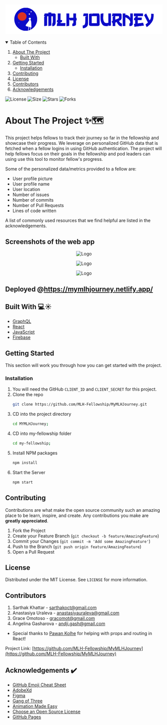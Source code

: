 <!-- PROJECT LOGO -->
<br />
<p align="center">
  <a href="https://github.com/othneildrew/Best-README-Template">
    <img src="media/mlhJourney.png" alt="Logo">
  </a>

<!-- TABLE OF CONTENTS -->
<details open="open">
  <summary>Table of Contents</summary>
  <ol>
    <li>
      <a href="#about-the-project">About The Project</a>
      <ul>
        <li><a href="#built-with">Built With</a></li>
      </ul>
    </li>
    <li>
      <a href="#getting-started">Getting Started</a>
      <ul>
        <li><a href="#installation">Installation</a></li>
      </ul>
    </li>
    <li><a href="#contributing">Contributing</a></li>
    <li><a href="#license">License</a></li>
    <li><a href="#contributors">Contributors</a></li>
    <li><a href="#acknowledgements">Acknowledgements</a></li>
  </ol>
</details>

![License](https://img.shields.io/github/license/MLH-Fellowship/MyMLHJourney?style=for-the-badge)
![Size](https://img.shields.io/github/languages/code-size/MLH-Fellowship/MyMLHJourney?style=for-the-badge)
![Stars](https://img.shields.io/github/stars/MLH-Fellowship/MyMLHJourney?style=for-the-badge)
![Forks](https://img.shields.io/github/forks/MLH-Fellowship/MyMLHJourney?style=for-the-badge)


<!-- ABOUT THE PROJECT -->
# About The Project ✨🗺️ 

This project helps fellows to track their journey so far in the fellowship and showcase their progress. We leverage on personalized GitHub data that is fetched when a fellow logins in using GitHub authentication. The project will help fellows focus on their goals in the fellowship and pod leaders can using use this tool to monitor fellow's progress.

Some of the personalized data/metrics provided to a fellow are:
* User profile picture
* User profile name
* User location
* Number of issues
* Number of commits
* Number of Pull Requests
* Lines of code written

A list of commonly used resources that we find helpful are listed in the acknowledgements.

## Screenshots of the web app

<p align="center">
    <img src="https://media.giphy.com/media/bssmWD54LbOWHqzz7b/giphy.gif" alt="Logo">
<p/>

<p align="center">
    <img src="https://media.giphy.com/media/xdHOO1wfCnQTOGAf0K/giphy.gif" alt="Logo">
<p/>  

<p align="center">
    <img src="https://media.giphy.com/media/FDjXr2F6VXLf64VBvz/giphy.gif" alt="Logo">
<p/>

## Deployed @https://mymlhjourney.netlify.app/

## Built With 💻☀️

* [GraphQL](https://graphql.org/)
* [React](https://reactjs.org/)
* [JavaScript](https://www.javascript.com/)
* [Firebase](https://https://firebase.google.com/)


<!-- GETTING STARTED -->
## Getting Started

This section will work you through how you can get started with the project.

### Installation

1. You will need the GitHub `CLIENT_ID` and `CLIENT_SECRET` for this project.
2. Clone the repo
   ```sh
   git clone https://github.com/MLH-Fellowship/MyMLHJourney.git
   ```
3. CD into the project directory 
   ```sh
   cd MYMLHJourney;
   ```
4. CD into my-fellowship folder 
   ```sh
   cd my-fellowship;
   ```
5. Install NPM packages
   ```sh
   npm install
   ```
6. Start the Server
   ```sh
   npm start
   ```

<!-- ROADMAP -->

<!-- CONTRIBUTING -->
## Contributing

Contributions are what make the open source community such an amazing place to be learn, inspire, and create. Any contributions you make are **greatly appreciated**.

1. Fork the Project
2. Create your Feature Branch (`git checkout -b feature/AmazingFeature`)
3. Commit your Changes (`git commit -m 'Add some AmazingFeature'`)
4. Push to the Branch (`git push origin feature/AmazingFeature`)
5. Open a Pull Request



<!-- LICENSE -->
## License

Distributed under the MIT License. See `LICENSE` for more information.



<!-- CONTACT -->

## Contributors

1. Sarthak Khattar - sarthakoct@gmail.com
2. Anastasiya Uraleva - anastasiyauraleva@gmail.com
3. Grace Omotoso - gracomot@gmail.com
4. Angelina Gasharova - andji.gash@gmail.com

* Special thanks to [Pawan Kolhe](https://github.com/PawanKolhe) for helping with props and routing in React!

Project Link: [https://github.com/MLH-Fellowship/MyMLHJourney](https://github.com/MLH-Fellowship/MyMLHJourney)



<!-- ACKNOWLEDGEMENTS -->
## Acknowledgements ✔️
* [GitHub Emoji Cheat Sheet](https://www.webpagefx.com/tools/emoji-cheat-sheet)
* [AdobeXd](https://www.adobe.com/)
* [Figma](https://www.figma.com/)
* [Gang of Three](https://www.fontzillion.com/fonts/vic-fieger/gang-of-three)
* [Animation Made Easy](https://loading.io/)
* [Choose an Open Source License](https://choosealicense.com)
* [GitHub Pages](https://pages.github.com)
